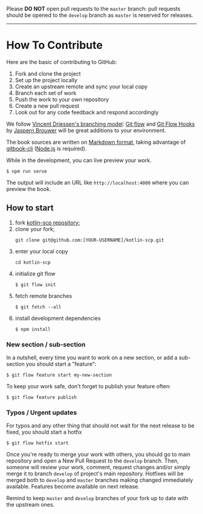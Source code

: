 Please **DO NOT** open pull requests to the `master` branch: pull requests
should be opened to the `develop` branch as `master` is reserved for releases.

---

How To Contribute
=================

Here are the basic of contributing to GitHub:

1. Fork and clone the project
2. Set up the project locally
3. Create an upstream remote and sync your local copy
4. Branch each set of work
5. Push the work to your own repository
6. Create a new pull request
7. Look out for any code feedback and respond accordingly

We follow [Vincent Driessen's branching model][1]: [Git flow][2] and
[Git Flow Hooks][3] by [Jaspern Brouwer][4] will be great additions to your
environment.

The book sources are written on [Markdown format][5], taking advantage of
[gitbook-cli][6] ([Node.js][7] is required).

While in the development, you can live preview your work.

```shell
$ npm run serve
```

The output will include an URL like `http://localhost:4000` where you can
preview the book.

## How to start

1. fork [kotlin-scp repository][8];
2. clone your fork;
   ```
   git clone git@github.com:[YOUR-USERNAME]/kotlin-scp.git
   ```
3. enter your local copy
   ```
   cd kotlin-scp
   ```
4. initialize git flow
   ```
   $ git flow init
   ```
5. fetch remote branches
   ```
   $ git fetch --all
   ```
6. install development dependencies
   ```
   $ npm install 
   ```

### New section / sub-section

In a nutshell, every time you want to work on a new section, or add a
sub-section you should start a "feature":

```shell
$ git flow feature start my-new-section
```

To keep your work safe, don't forget to publish your feature often:

```shell
$ git flow feature publish
```

### Typos / Urgent updates

For typos and any other thing that should not wait for the next release to be
fixed, you should start a hotfix

```shell
$ git flow hotfix start
```

Once you're ready to merge your work with others, you should go to main
repository and open a New Pull Request to the `develop` branch. Then,
someone will review your work, comment, request changes and/or simply merge it
to  branch `develop` of project's main repository. Hotfixes will be merged
both to `develop` and `master` branches making changed immediately
available. Features become available on next release.

Remind to keep `master` and `develop` branches of your fork up to date with
the upstream ones.

[1]: http://nvie.com/posts/a-successful-git-branching-model
[2]: https://github.com/petervanderdoes/gitflow-avh
[3]: https://github.com/jaspernbrouwer/git-flow-hooks
[4]: https://github.com/jaspernbrouwer
[5]: http://daringfireball.net/projects/markdown
[6]: https://github.com/GitbookIO/gitbook-cli
[7]: https://nodejs.org/
[8]: https://github.com/Checkmarx/kotlin-scp

